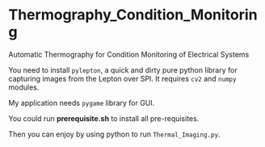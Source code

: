 # Thermography_Condition_Monitoring
Automatic Thermography for Condition Monitoring of Electrical Systems

You need to install `pylepton`, a quick and dirty pure python library for capturing images from the Lepton over SPI. It requires `cv2` and `numpy` modules.

My application needs `pygame` library for GUI.

You could run **prerequisite.sh** to install all pre-requisites.

Then you can enjoy by using python to run `Thermal_Imaging.py`.
